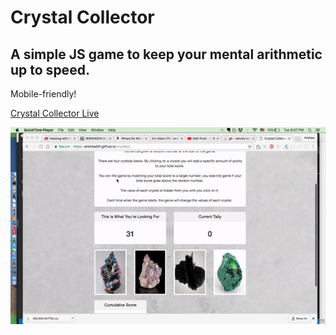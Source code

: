 # **Crystal Collector**
## A simple JS game to keep your mental arithmetic up to speed.
Mobile-friendly!

[Crystal Collector Live](https://andrewbfr.github.io/crystalz/)

![demonstration](https://github.com/andrewbfr/crystalz/blob/master/crystalz.gif "Demonstration")

